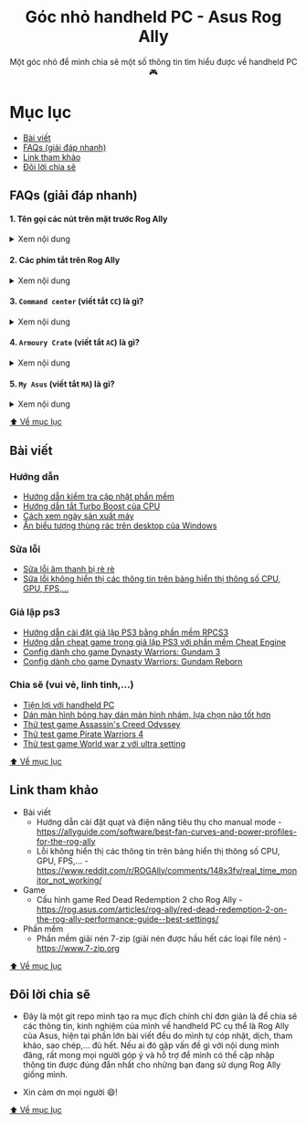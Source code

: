 <h1 align="center">
  <img src="https://raw.githubusercontent.com/kytosai/goc-nho-handheld-pc/main/asus-rog-ally/cover.jpg" alt="" />
  <br />
  Góc nhỏ handheld PC - Asus Rog Ally
</h1>

<div align="center">
Một góc nhỏ để mình chia sẽ một số thông tin tìm hiểu được về handheld PC 🎮
</div>

# Mục lục

- [Bài viết](#bài-viết)
- [FAQs (giải đáp nhanh)](#faqs)
- [Link tham khảo](#link-tham-khảo)
- [Đôi lời chia sẽ](#đôi-lời-chia-sẽ)

## FAQs (giải đáp nhanh)

#### 1. Tên gọi các nút trên mặt trước Rog Ally

<details>
  <summary>Xem nội dung</summary>
  
  ![](./asus-rog-ally/faqs/rog-ally-buttons-01.jpg)
  ![](./asus-rog-ally/faqs/rog-ally-buttons-02.jpg)
  ![](./asus-rog-ally/faqs/rog-ally-buttons-03.jpg)
</details>

#### 2. Các phím tắt trên Rog Ally

<details>
  <summary>Xem nội dung</summary>
  
  ![](./asus-rog-ally/faqs/rog-ally-key-shortcut.jpg)
</details>

#### 3. `Command center` (viết tắt `CC`) là gì?

<details>
  <summary>Xem nội dung</summary>
  
  Khi bạn bấm phím `Command Center` trên Rog Ally, thì sẽ có một phần mềm trượt từ trái sang phải chiếm 1 phần màn hình bên trái, khu vực này sẽ gọi là `Command Center`

  ![](./asus-rog-ally/faqs/command-center-01.jpg)

  Đây là khu vực giúp bạn có những thiết lập nhanh khi sử dụng máy như: thay đổi tần số quét, mở khu vực hiển thị thống kê CPU/GPU/FPS/nhiệt độ,....
</details>

#### 4. `Armoury Crate` (viết tắt `AC`) là gì?

<details>
  <summary>Xem nội dung</summary>
  
  Khi bạn bấm nút `Armoury Crate` trên Rog Ally (nút có biểu tượng vòng tròn), thì sẽ có một phần mềm hiển thị full màn hình chứa danh sách các game/app đầu tiên.

  ![](./asus-rog-ally/faqs/armoury-crate-01.jpg)

  Đây là phần mềm được cài đặt sẵn trong máy giúp bạn quản lý mọi thứ của Rog Ally. VD: cài đặt nút nhấn, cài đặt danh sách game, cài đặt đèn led của joystick,...

  ![](./asus-rog-ally/faqs/armoury-crate-02.jpg)
</details>

#### 5. `My Asus` (viết tắt `MA`) là gì?

<details>
  <summary>Xem nội dung</summary>
  
  `My Asus` là một phần mềm được cài đặt sẵn trong Rog Ally, phần mềm này giúp bạn quản lý các cài đặt chung của các thiết bị Asus như: **quản lý cập nhật driver** (quan trọng nhất), xem các thông số của thiết bị, check thông tin bảo hành, serial, liên hệ hỗ trợ từ asus,...

  Trong hình bên dưới phần mềm này chính là chỗ mũi tên trỏ tới có icon màu xanh
  
  ![](./asus-rog-ally/faqs/my-asus-01.jpg)

  ![](./asus-rog-ally/faqs/my-asus-02.jpg)

  Trong hình dưới là mục quan trọng nhất của `My Asus` là mục quản lý các bản cập nhật phần mềm của Rog Ally

  ![](./asus-rog-ally/faqs/my-asus-03.jpg)
</details>

[⬆️ Về mục lục](#mục-lục)

## Bài viết

### Hướng dẫn

- [Hướng dẫn kiểm tra cập nhật phần mềm](./asus-rog-ally/huong-dan/huong-dan-kiem-tra-cap-nhat-phan-mem)
- [Hướng dẫn tắt Turbo Boost của CPU](./asus-rog-ally/huong-dan/huong-dan-tat-turbo-boost-cua-cpu)
- [Cách xem ngày sản xuất máy](./asus-rog-ally/huong-dan/cach-xem-ngay-san-xuat-may)
- [Ẩn biểu tượng thùng rác trên desktop của Windows](./asus-rog-ally/huong-dan/an-bieu-tuong-thung-rac-tren-windows)

### Sửa lỗi

- [Sữa lỗi âm thanh bị rè rè](./asus-rog-ally/sua-loi/sua-loi-am-thanh-bi-re-re)
- [Sữa lỗi không hiển thị các thông tin trên bảng hiển thị thông số CPU, GPU, FPS,...](./asus-rog-ally/sua-loi/sua-loi-khong-hien-thi-cac-thong-tin-tren-bang-hien-thi-thong-so-cpu-gpu-fps)

### Giả lập ps3

- [Hướng dẫn cài đặt giả lập PS3 bằng phần mềm RPCS3](./asus-rog-ally/ps3/huong-dan-cai-dat-gia-lap-ps3)
- [Hướng dẫn cheat game trong giả lập PS3 với phần mềm Cheat Engine](./asus-rog-ally/ps3/huong-dan-cheat-game-trong-gia-lap-ps3-voi-cheat-engine)
- [Config dành cho game Dynasty Warriors: Gundam 3](./asus-rog-ally/ps3/game-dynasty-warriors-gundam-3)
- [Config dành cho game Dynasty Warriors: Gundam Reborn](./asus-rog-ally/ps3/game-dynasty-warriors-gundam-reborn)

### Chia sẽ (vui vẻ, linh tinh,...)
  - [Tiện lợi với handheld PC](./asus-rog-ally/chia-se/tien-loi-voi-handheld-pc)
  - [Dán màn hình bóng hay dán màn hình nhám, lựa chọn nào tốt hơn](./asus-rog-ally/chia-se/dan-man-hinh-bong-hay-dan-man-hinh-nham-lua-chon-nao-tot-hon)
  - [Thử test game Assassin's Creed Odyssey](./asus-rog-ally/chia-se/thu-test-game-assassin-creed-odyssey)
  - [Thử test game Pirate Warriors 4](./asus-rog-ally/chia-se/thu-test-game-pirate-warriors-4)
  - [Thử test game World war z với ultra setting](./asus-rog-ally/chia-se/thu-test-game-world-war-z-voi-ultra-setting)

[⬆️ Về mục lục](#mục-lục)

## Link tham khảo

- Bài viết
  - Hướng dẫn cài đặt quạt và điện năng tiêu thụ cho manual mode - https://allyguide.com/software/best-fan-curves-and-power-profiles-for-the-rog-ally
  - Lỗi không hiển thị các thông tin trên bảng hiển thị thông số CPU, GPU, FPS,... - https://www.reddit.com/r/ROGAlly/comments/148x3fv/real_time_monitor_not_working/
- Game
  - Cấu hình game Red Dead Redemption 2 cho Rog Ally - https://rog.asus.com/articles/rog-ally/red-dead-redemption-2-on-the-rog-ally-performance-guide--best-settings/
- Phần mềm
  - Phần mềm giải nén 7-zip (giải nén được hầu hết các loại file nén) - https://www.7-zip.org

[⬆️ Về mục lục](#mục-lục)

## Đôi lời chia sẽ

- Đây là một git repo mình tạo ra mục đích chính chỉ đơn giản là để chia sẽ các thông tin, kinh nghiệm của mình về handheld PC cụ thể là Rog Ally của Asus, hiện tại phần lớn bài viết đều do mình tự cóp nhặt, dịch, tham khảo, sao chép,... đủ hết. Nếu ai đó gặp vấn đề gì với nội dung mình đăng, rất mong mọi người góp ý và hỗ trợ để mình có thể cập nhập thông tin được đúng đắn nhất cho những bạn đang sử dụng Rog Ally giống mình.

- Xin cảm ơn mọi người 😄!

[⬆️ Về mục lục](#mục-lục)
